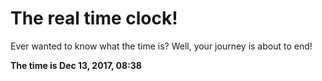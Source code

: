 # The real time clock!

Ever wanted to know what the time is? Well, your journey is about to end!

**The time is Dec 13, 2017, 08:38**